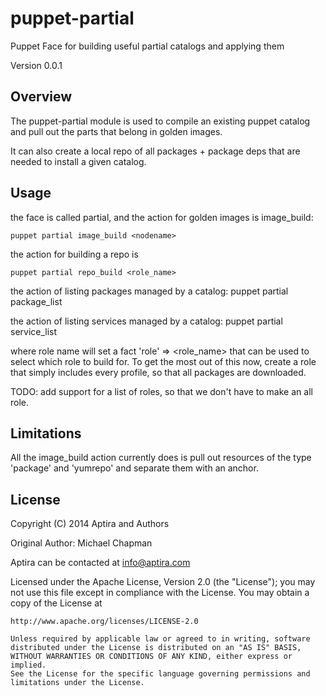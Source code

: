puppet-partial
==============

Puppet Face for building useful partial catalogs and applying them

Version 0.0.1

## Overview

The puppet-partial module is used to compile an existing puppet catalog and pull
out the parts that belong in golden images.

It can also create a local repo of all packages + package deps that are needed to
install a given catalog.

## Usage

the face is called partial, and the action for golden images is image_build:

    puppet partial image_build <nodename>

the action for building a repo is

    puppet partial repo_build <role_name>

the action of listing packages managed by a catalog:
    puppet partial package_list <nodename>

the action of listing services managed by a catalog:
    puppet partial service_list <nodename>

where role name will set a fact 'role' => <role_name> that can be used to select
which role to build for. To get the most out of this now, create a role that simply
includes every profile, so that all packages are downloaded.

TODO: add support for a list of roles, so that we don't have to make an all role.

## Limitations

All the image_build action currently does is pull out resources of the type 'package' and 'yumrepo'
and separate them with an anchor.

## License
Copyright (C) 2014 Aptira and Authors

Original Author: Michael Chapman

Aptira can be contacted at info@aptira.com


Licensed under the Apache License, Version 2.0 (the "License");
you may not use this file except in compliance with the License.
You may obtain a copy of the License at

    http://www.apache.org/licenses/LICENSE-2.0

    Unless required by applicable law or agreed to in writing, software
    distributed under the License is distributed on an "AS IS" BASIS,
    WITHOUT WARRANTIES OR CONDITIONS OF ANY KIND, either express or implied.
    See the License for the specific language governing permissions and
    limitations under the License.
